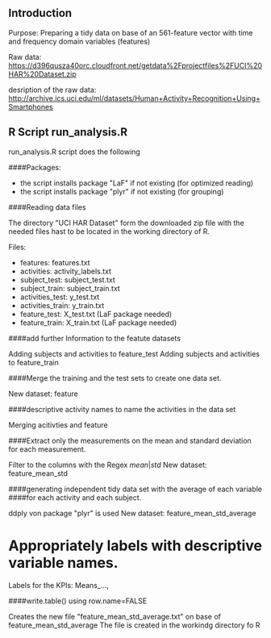 ## Introduction

Purpose: 
Preparing a tidy data on base of an 561-feature vector with time and 
frequency domain variables (features)
         
Raw data: 
https://d396qusza40orc.cloudfront.net/getdata%2Fprojectfiles%2FUCI%20HAR%20Dataset.zip

desription of the raw data:
http://archive.ics.uci.edu/ml/datasets/Human+Activity+Recognition+Using+Smartphones

## R Script run_analysis.R 

run_analysis.R script does the following

####Packages:
* the script installs package "LaF" if not existing (for optimized reading)	
* the script installs package "plyr" if not existing (for grouping)

####Reading data files

The directory "UCI HAR Dataset" form the downloaded zip file 
with the needed files hast to be located in the working directory of R.  

Files:
* features: features.txt
* activities: activity_labels.txt
* subject_test: subject_test.txt
* subject_train: subject_train.txt
* activities_test: y_test.txt
* activities_train: y_train.txt
* feature_test: X_test.txt (LaF package needed) 
* feature_train: X_train.txt (LaF package needed)

####add further Information to the featute datasets

Adding subjects and activities to feature_test
Adding subjects and activities to feature_train

####Merge the training and the test sets to create one data set.

New dataset: feature

####descriptive activity names to name the activities in the data set

Merging acitivties and feature

####Extract only the measurements on the mean and standard deviation for each measurement.

Filter to the columns with the Regex *mean*|*std*
New dataset: feature_mean_std

####generating independent tidy data set with the average of each variable
####for each activity and each subject.

ddply von package "plyr" is used
New dataset: feature_mean_std_average

# Appropriately labels with descriptive variable names. 
Labels for the KPIs: Means_..., 

####write.table() using row.name=FALSE

Creates the new file "feature_mean_std_average.txt" on base of feature_mean_std_average 
The file is created in the workindg directory fo R 
